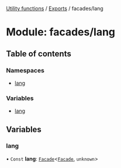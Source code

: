 [Utility functions](../index.md) / [Exports](../modules.md) / facades/lang

# Module: facades/lang

## Table of contents

### Namespaces

- [lang](facades_lang.lang.md)

### Variables

- [lang](facades_lang.md#lang)

## Variables

### lang

• `Const` **lang**: [`Facade`](functions_helpers.md#facade)\<[`Facade`](facades_lang.lang.md#facade), `unknown`\>
